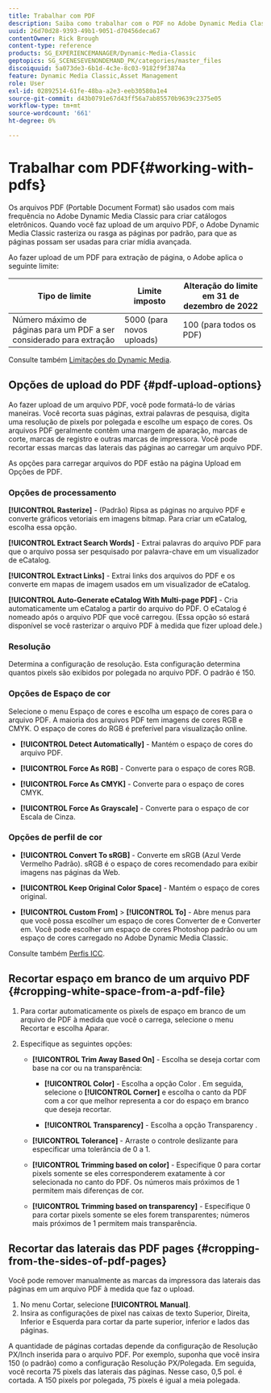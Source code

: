 ```yaml
---
title: Trabalhar com PDF
description: Saiba como trabalhar com o PDF no Adobe Dynamic Media Classic.
uuid: 26d70d28-9393-49b1-9051-d70456deca67
contentOwner: Rick Brough
content-type: reference
products: SG_EXPERIENCEMANAGER/Dynamic-Media-Classic
geptopics: SG_SCENESEVENONDEMAND_PK/categories/master_files
discoiquuid: 5a073de3-6b1d-4c3e-8c03-9182f9f3874a
feature: Dynamic Media Classic,Asset Management
role: User
exl-id: 02892514-61fe-48ba-a2e3-eeb30580a1e4
source-git-commit: d43b0791e67d43ff56a7ab85570b9639c2375e05
workflow-type: tm+mt
source-wordcount: '661'
ht-degree: 0%

---
```


# Trabalhar com PDF{#working-with-pdfs}

Os arquivos PDF (Portable Document Format) são usados com mais frequência no Adobe Dynamic Media Classic para criar catálogos eletrônicos. Quando você faz upload de um arquivo PDF, o Adobe Dynamic Media Classic rasteriza ou rasga as páginas por padrão, para que as páginas possam ser usadas para criar mídia avançada.

Ao fazer upload de um PDF para extração de página, o Adobe aplica o seguinte limite:

| Tipo de limite | Limite imposto | Alteração do limite em 31 de dezembro de 2022 |
| --- | --- | --- |
| Número máximo de páginas para um PDF a ser considerado para extração | 5000 (para novos uploads) | 100 (para todos os PDF) |

Consulte também [Limitações do Dynamic Media](/help/limitations.md).

## Opções de upload do PDF {#pdf-upload-options}

Ao fazer upload de um arquivo PDF, você pode formatá-lo de várias maneiras. Você recorta suas páginas, extrai palavras de pesquisa, digita uma resolução de pixels por polegada e escolhe um espaço de cores. Os arquivos PDF geralmente contêm uma margem de aparação, marcas de corte, marcas de registro e outras marcas de impressora. Você pode recortar essas marcas das laterais das páginas ao carregar um arquivo PDF.

As opções para carregar arquivos do PDF estão na página Upload em Opções de PDF.

### Opções de processamento

**[!UICONTROL Rasterize]** - (Padrão) Ripsa as páginas no arquivo PDF e converte gráficos vetoriais em imagens bitmap. Para criar um eCatalog, escolha essa opção.

**[!UICONTROL Extract Search Words]** - Extrai palavras do arquivo PDF para que o arquivo possa ser pesquisado por palavra-chave em um visualizador de eCatalog.

**[!UICONTROL Extract Links]** - Extrai links dos arquivos do PDF e os converte em mapas de imagem usados em um visualizador de eCatalog.

**[!UICONTROL Auto-Generate eCatalog With Multi-page PDF]** - Cria automaticamente um eCatalog a partir do arquivo do PDF. O eCatalog é nomeado após o arquivo PDF que você carregou. (Essa opção só estará disponível se você rasterizar o arquivo PDF à medida que fizer upload dele.)

### Resolução

Determina a configuração de resolução. Esta configuração determina quantos pixels são exibidos por polegada no arquivo PDF. O padrão é 150.

### Opções de Espaço de cor

Selecione o menu Espaço de cores e escolha um espaço de cores para o arquivo PDF. A maioria dos arquivos PDF tem imagens de cores RGB e CMYK. O espaço de cores do RGB é preferível para visualização online.

* **[!UICONTROL Detect Automatically]** - Mantém o espaço de cores do arquivo PDF.

* **[!UICONTROL Force As RGB]** - Converte para o espaço de cores RGB.

* **[!UICONTROL Force As CMYK]** - Converte para o espaço de cores CMYK.

* **[!UICONTROL Force As Grayscale]** - Converte para o espaço de cor Escala de Cinza.

### Opções de perfil de cor

* **[!UICONTROL Convert To sRGB]** - Converte em sRGB (Azul Verde Vermelho Padrão). sRGB é o espaço de cores recomendado para exibir imagens nas páginas da Web.

* **[!UICONTROL Keep Original Color Space]** - Mantém o espaço de cores original.

* **[!UICONTROL Custom From]** > **[!UICONTROL To]** - Abre menus para que você possa escolher um espaço de cores Converter de e Converter em. Você pode escolher um espaço de cores Photoshop padrão ou um espaço de cores carregado no Adobe Dynamic Media Classic.

Consulte também [Perfis ICC](/help/icc-profiles.md#icc_profiles).

## Recortar espaço em branco de um arquivo PDF {#cropping-white-space-from-a-pdf-file}

1. Para cortar automaticamente os pixels de espaço em branco de um arquivo de PDF à medida que você o carrega, selecione o menu Recortar e escolha Aparar.
1. Especifique as seguintes opções:

   * **[!UICONTROL Trim Away Based On]** - Escolha se deseja cortar com base na cor ou na transparência:

      * **[!UICONTROL Color]** - Escolha a opção Color . Em seguida, selecione o **[!UICONTROL Corner]** e escolha o canto da PDF com a cor que melhor representa a cor do espaço em branco que deseja recortar.

      * **[!UICONTROL Transparency]** - Escolha a opção Transparency .
   * **[!UICONTROL Tolerance]** - Arraste o controle deslizante para especificar uma tolerância de 0 a 1.

   * **[!UICONTROL Trimming based on color]** - Especifique 0 para cortar pixels somente se eles corresponderem exatamente à cor selecionada no canto do PDF. Os números mais próximos de 1 permitem mais diferenças de cor.

   * **[!UICONTROL Trimming based on transparency]** - Especifique 0 para cortar pixels somente se eles forem transparentes; números mais próximos de 1 permitem mais transparência.


## Recortar das laterais das PDF pages {#cropping-from-the-sides-of-pdf-pages}

Você pode remover manualmente as marcas da impressora das laterais das páginas em um arquivo PDF à medida que faz o upload.

1. No menu Cortar, selecione **[!UICONTROL Manual]**.
1. Insira as configurações de pixel nas caixas de texto Superior, Direita, Inferior e Esquerda para cortar da parte superior, inferior e lados das páginas.

A quantidade de páginas cortadas depende da configuração de Resolução PX/Inch inserida para o arquivo PDF. Por exemplo, suponha que você insira 150 (o padrão) como a configuração Resolução PX/Polegada. Em seguida, você recorta 75 pixels das laterais das páginas. Nesse caso, 0,5 pol. é cortada. A 150 pixels por polegada, 75 pixels é igual a meia polegada.
